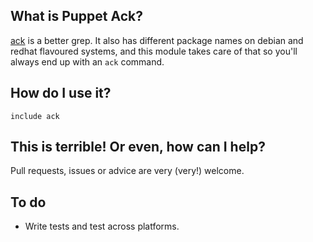 ## What is Puppet Ack?

[ack](http://betterthangrep.com/) is a better grep. It also has different package names on debian and redhat flavoured systems, and this module takes care of that so you'll always end up with an `ack` command.

## How do I use it?

```
include ack
```

## This is terrible! Or even, how can I help?

Pull requests, issues or advice are very (very!) welcome.

## To do

* Write tests and test across platforms.
